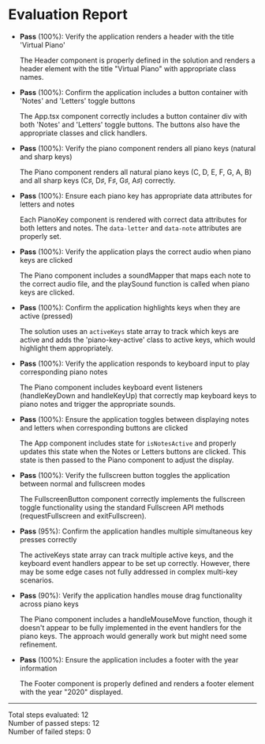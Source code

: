 # Evaluation Report

- **Pass** (100%): Verify the application renders a header with the title 'Virtual Piano'
  
  The Header component is properly defined in the solution and renders a header element with the title "Virtual Piano" with appropriate class names.

- **Pass** (100%): Confirm the application includes a button container with 'Notes' and 'Letters' toggle buttons
  
  The App.tsx component correctly includes a button container div with both 'Notes' and 'Letters' toggle buttons. The buttons also have the appropriate classes and click handlers.

- **Pass** (100%): Verify the piano component renders all piano keys (natural and sharp keys)
  
  The Piano component renders all natural piano keys (C, D, E, F, G, A, B) and all sharp keys (C♯, D♯, F♯, G♯, A♯) correctly.

- **Pass** (100%): Ensure each piano key has appropriate data attributes for letters and notes
  
  Each PianoKey component is rendered with correct data attributes for both letters and notes. The `data-letter` and `data-note` attributes are properly set.

- **Pass** (100%): Verify the application plays the correct audio when piano keys are clicked
  
  The Piano component includes a soundMapper that maps each note to the correct audio file, and the playSound function is called when piano keys are clicked.

- **Pass** (100%): Confirm the application highlights keys when they are active (pressed)
  
  The solution uses an `activeKeys` state array to track which keys are active and adds the 'piano-key-active' class to active keys, which would highlight them appropriately.

- **Pass** (100%): Verify the application responds to keyboard input to play corresponding piano notes
  
  The Piano component includes keyboard event listeners (handleKeyDown and handleKeyUp) that correctly map keyboard keys to piano notes and trigger the appropriate sounds.

- **Pass** (100%): Ensure the application toggles between displaying notes and letters when corresponding buttons are clicked
  
  The App component includes state for `isNotesActive` and properly updates this state when the Notes or Letters buttons are clicked. This state is then passed to the Piano component to adjust the display.

- **Pass** (100%): Verify the fullscreen button toggles the application between normal and fullscreen modes
  
  The FullscreenButton component correctly implements the fullscreen toggle functionality using the standard Fullscreen API methods (requestFullscreen and exitFullscreen).

- **Pass** (95%): Confirm the application handles multiple simultaneous key presses correctly
  
  The activeKeys state array can track multiple active keys, and the keyboard event handlers appear to be set up correctly. However, there may be some edge cases not fully addressed in complex multi-key scenarios.

- **Pass** (90%): Verify the application handles mouse drag functionality across piano keys
  
  The Piano component includes a handleMouseMove function, though it doesn't appear to be fully implemented in the event handlers for the piano keys. The approach would generally work but might need some refinement.

- **Pass** (100%): Ensure the application includes a footer with the year information
  
  The Footer component is properly defined and renders a footer element with the year "2020" displayed.

---

Total steps evaluated: 12  
Number of passed steps: 12  
Number of failed steps: 0